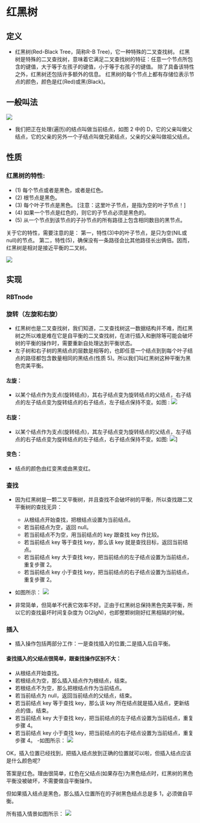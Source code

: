 # 红黑树

## 定义

- 红黑树(Red-Black Tree，简称R-B Tree)，它一种特殊的二叉查找树。
红黑树是特殊的二叉查找树，意味着它满足二叉查找树的特征：任意一个节点所包含的键值，大于等于左孩子的键值，小于等于右孩子的键值。
除了具备该特性之外，红黑树还包括许多额外的信息。
红黑树的每个节点上都有存储位表示节点的颜色，颜色是红(Red)或黑(Black)。

## 一般叫法

![](RBtree-call.jpg)
- 我们把正在处理(遍历)的结点叫做当前结点，如图 2 中的 D，它的父亲叫做父结点，它的父亲的另外一个子结点叫做兄弟结点，父亲的父亲叫做祖父结点。




## 性质
### 红黑树的特性:
- (1) 每个节点或者是黑色，或者是红色。
- (2) 根节点是黑色。
- (3) 每个叶子节点是黑色。 [注意：这里叶子节点，是指为空的叶子节点！]
- (4) 如果一个节点是红色的，则它的子节点必须是黑色的。
- (5) 从一个节点到该节点的子孙节点的所有路径上包含相同数目的黑节点。

关于它的特性，需要注意的是：
第一，特性(3)中的叶子节点，是只为空(NIL或null)的节点。
第二，特性(5)，确保没有一条路径会比其他路径长出俩倍。因而，红黑树是相对是接近平衡的二叉树。

![](RBtree.jpg)

## 实现

### RBTnode

### 旋转（左旋和右旋）

- 红黑树也是二叉查找树，我们知道，二叉查找树这一数据结构并不难，而红黑树之所以难是难在它是自平衡的二叉查找树，在进行插入和删除等可能会破坏树的平衡的操作时，需要重新自处理达到平衡状态。
-  左子树和右子树的黑结点的层数是相等的，也即任意一个结点到到每个叶子结点的路径都包含数量相同的黑结点(性质 5)。所以我们叫红黑树这种平衡为黑色完美平衡。


#### 左旋：
- 以某个结点作为支点(旋转结点)，其右子结点变为旋转结点的父结点，右子结点的左子结点变为旋转结点的右子结点，左子结点保持不变。如图 :
![](RBtree-left.jpg)

#### 右旋：
- 以某个结点作为支点(旋转结点)，其左子结点变为旋转结点的父结点，左子结点的右子结点变为旋转结点的左子结点，右子结点保持不变。如图:
![](RBtree-right.jpg)]

#### 变色：
  - 结点的颜色由红变黑或由黑变红。

### 查找
- 因为红黑树是一颗二叉平衡树，并且查找不会破坏树的平衡，所以查找跟二叉平衡树的查找无异：

    - 从根结点开始查找，把根结点设置为当前结点。
    - 若当前结点为空，返回 null。
    - 若当前结点不为空，用当前结点的 key 跟查找 key 作比较。
    - 若当前结点 key 等于查找 key，那么该 key 就是查找目标，返回当前结点。
    - 若当前结点 key 大于查找 key，把当前结点的左子结点设置为当前结点，重复步骤 2。
    - 若当前结点 key 小于查找 key，把当前结点的右子结点设置为当前结点，重复步骤 2。
- 如图所示：
  ![](RBtree-find.jpg)

- 非常简单，但简单不代表它效率不好。正由于红黑树总保持黑色完美平衡，所以它的查找最坏时间复杂度为 O(2lgN)，也即整颗树刚好红黑相隔的时候。      

### 插入
- 插入操作包括两部分工作：一是查找插入的位置;二是插入后自平衡。

#### 查找插入的父结点很简单，跟查找操作区别不大：

- 从根结点开始查找。
- 若根结点为空，那么插入结点作为根结点，结束。
- 若根结点不为空，那么把根结点作为当前结点。
- 若当前结点为 null，返回当前结点的父结点，结束。
- 若当前结点 key 等于查找 key，那么该 key 所在结点就是插入结点，更新结点的值，结束。
- 若当前结点 key 大于查找 key，把当前结点的左子结点设置为当前结点，重复步骤 4。
- 若当前结点 key 小于查找 key，把当前结点的右子结点设置为当前结点，重复步骤 4。
-如图所示：
![](RBtree-insert.jpg)

OK，插入位置已经找到，把插入结点放到正确的位置就可以啦，但插入结点应该是什么颜色呢?

答案是红色。理由很简单，红色在父结点(如果存在)为黑色结点时，红黑树的黑色平衡没被破坏，不需要做自平衡操作。

但如果插入结点是黑色，那么插入位置所在的子树黑色结点总是多 1，必须做自平衡。

所有插入情景如图所示：
![](RBtree-insert1.jpg)